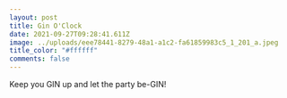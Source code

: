 ```yaml
---
layout: post
title: Gin O'Clock
date: 2021-09-27T09:28:41.611Z
image: ../uploads/eee78441-8279-48a1-a1c2-fa61859983c5_1_201_a.jpeg
title_color: "#ffffff"
comments: false
---
```

Keep you GIN up and let the party be-GIN!